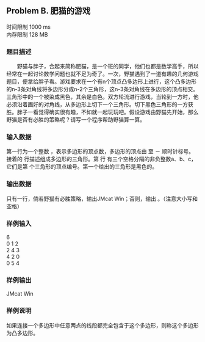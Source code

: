 ## Problem B. 肥猫的游戏

时间限制 1000 ms    
内存限制 128 MB

### 题目描述

　　野猫与胖子，合起来简称肥猫，是一个班的同学，他们也都是数学高手，所以经常在一起讨论数学问题也就不足为奇了。一次，野猫遇到了一道有趣的几何游戏题目，便拿给胖子看。游戏要求在一个有n个顶点凸多边形上进行，这个凸多边形的n-3条对角线将多边形分成n-2个三角形，这n-3条对角线在多边形的顶点相交。三角形中的一个被染成黑色，其余是白色。双方轮流进行游戏，当轮到一方时，他必须沿着画好的对角线，从多边形上切下一个三角形。切下黑色三角形的一方获胜。胖子一看觉得确实很有趣，不如就一起玩玩吧。假设游戏由野猫先开始，那么野猫是否有必胜的策略呢？请写一个程序帮助野猫算一算。

### 输入数据

第一行为一个整数  ，表示多边形的顶点数，多边形的顶点由  至 － 顺时针标号。接着的  行描述组成多边形的三角形。第  行  有三个空格分隔的非负整数a、b、c，它们是第  个三角形的顶点编号。第一个给出的三角形是黑色的。

### 输出数据

只有一行，倘若野猫有必胜策略，输出JMcat Win；否则，输出  。（注意大小写和空格）

### 样例输入
6    
0 1 2    
2 4 3    
4 2 0   
0 5 4

### 样例输出
JMcat Win

### 样例说明
如果连接一个多边形中任意两点的线段都完全包含于这个多边形，则称这个多边形为凸多边形。
